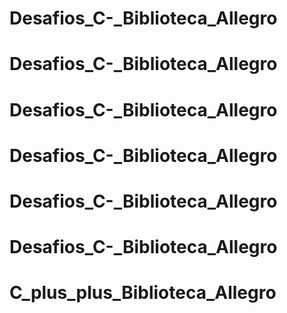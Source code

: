 # Desafios_C-_Biblioteca_Allegro
# Desafios_C-_Biblioteca_Allegro
# Desafios_C-_Biblioteca_Allegro
# Desafios_C-_Biblioteca_Allegro
# Desafios_C-_Biblioteca_Allegro
# Desafios_C-_Biblioteca_Allegro
# C_plus_plus_Biblioteca_Allegro

